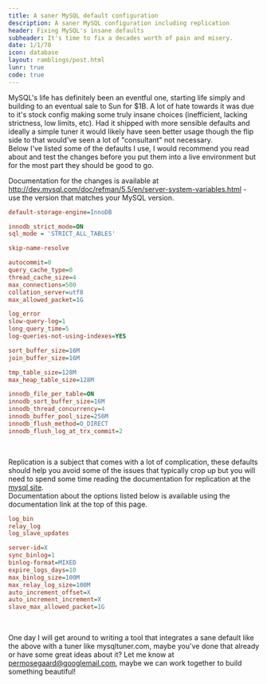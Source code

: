 ```yaml
---
title: A saner MySQL default configuration
description: A saner MySQL configuration including replication
header: Fixing MySQL's insane defaults
subheader: It's time to fix a decades worth of pain and misery.
date: 1/1/70
icon: database
layout: ramblings/post.html
lunr: true
code: true
---
```


MySQL's life has definitely been an eventful one, starting life simply and building to an eventual sale to Sun for $1B.
A lot of hate towards it was due to it's stock config making some truly insane choices (inefficient, lacking strictness, low limits, etc).
Had it shipped with more sensible defaults and ideally a simple tuner it would likely have seen better usage though the flip side to
that would've seen a lot of "consultant" not necessary.<br/>
Below I've listed some of the defaults I use, I would recommend you read about and test the changes before you put them into a live environment
but for the most part they should be good to go.

Documentation for the changes is available at http://dev.mysql.com/doc/refman/5.5/en/server-system-variables.html - use the version that matches your MySQL version.

```ini
default-storage-engine=InnoDB

innodb_strict_mode=ON
sql_mode = 'STRICT_ALL_TABLES'

skip-name-resolve

autocommit=0
query_cache_type=0
thread_cache_size=4
max_connections=500
collation_server=utf8
max_allowed_packet=1G

log_error
slow-query-log=1
long_query_time=5
log-queries-not-using-indexes=YES

sort_buffer_size=16M
join_buffer_size=16M

tmp_table_size=128M
max_heap_table_size=128M

innodb_file_per_table=ON
innodb_sort_buffer_size=16M
innodb_thread_concurrency=4
innodb_buffer_pool_size=256M
innodb_flush_method=O_DIRECT
innodb_flush_log_at_trx_commit=2
```
<br/>


Replication is a subject that comes with a lot of complication, these defaults should help you avoid some of the issues that typically crop up but you will need to spend some time reading the documentation for replication at the [mysql site](//dev.mysql.com/doc/).</br>
Documentation about the options listed below is available using the documentation link at the top of this page.

```ini
log_bin
relay_log
log_slave_updates

server-id=X
sync_binlog=1
binlog-format=MIXED
expire_logs_days=10
max_binlog_size=100M
max_relay_log_size=100M
auto_increment_offset=X
auto_increment_increment=X
slave_max_allowed_packet=1G
```
<br/>

One day I will get around to writing a tool that integrates a sane default like the above with a tuner like mysqltuner.com, maybe you've done that already or have some great ideas about it?
Let me know at permosegaard@googlemail.com, maybe we can work together to build something beautiful!
